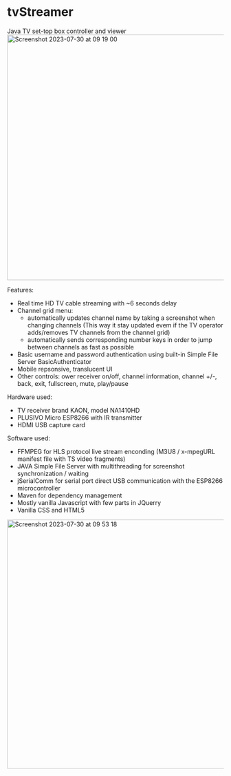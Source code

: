 # tvStreamer
Java TV set-top box controller and viewer
<br>
<img width="571" alt="Screenshot 2023-07-30 at 09 19 00" src="https://github.com/vladcomarlau/tvStreamer/assets/102293760/c51d0dc2-0f07-402b-8ff7-33da555d8817">

Features:
  - Real time HD TV cable streaming with ~6 seconds delay
  - Channel grid menu:
      - automatically updates channel name by taking a screenshot when changing channels
        (This way it stay updated evem if the TV operator adds/removes TV channels from the channel grid)
      - automatically sends corresponding number keys in order to jump between channels as fast as possible
  - Basic username and password authentication using built-in Simple File Server BasicAuthenticator
  - Mobile repsonsive, translucent UI
  - Other controls: ower receiver on/off, channel information, channel +/-, back, exit, fullscreen, mute, play/pause

Hardware used:
  - TV receiver brand KAON, model NA1410HD
  - PLUSIVO Micro ESP8266 with IR transmitter
  - HDMI USB capture card
    
Software used:
  - FFMPEG for HLS protocol live stream enconding (M3U8 / x-mpegURL manifest file with TS video fragments)
  - JAVA Simple File Server with multithreading for screenshot synchronization / waiting
  - jSerialComm for serial port direct USB communication with the ESP8266 microcontroller
  - Maven for dependency management
  - Mostly vanilla Javascript with few parts in JQuerry
  - Vanilla CSS and HTML5

<img width="579" alt="Screenshot 2023-07-30 at 09 53 18" src="https://github.com/vladcomarlau/tvStreamer/assets/102293760/5e88f055-ae74-4eea-9061-3fb084f7dfa2">




